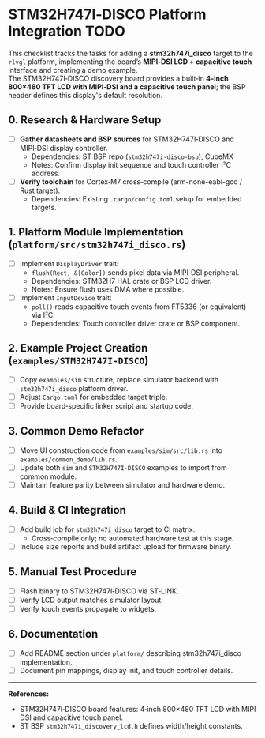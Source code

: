 # STM32H747I‑DISCO Platform Integration TODO

This checklist tracks the tasks for adding a **stm32h747i_disco** target to the `rlvgl` platform, implementing the board’s **MIPI‑DSI LCD + capacitive touch** interface and creating a demo example.  
The STM32H747I‑DISCO discovery board provides a built‑in **4‑inch 800×480 TFT LCD with MIPI‑DSI and a capacitive touch panel**; the BSP header defines this display's default resolution.

## 0. Research & Hardware Setup
- [ ] **Gather datasheets and BSP sources** for STM32H747I‑DISCO and MIPI‑DSI display controller.
  - Dependencies: ST BSP repo (`stm32h747i-disco-bsp`), CubeMX
  - Notes: Confirm display init sequence and touch controller I²C address.
- [ ] **Verify toolchain** for Cortex‑M7 cross‑compile (arm-none-eabi-gcc / Rust target).
  - Dependencies: Existing `.cargo/config.toml` setup for embedded targets.

## 1. Platform Module Implementation (`platform/src/stm32h747i_disco.rs`)
- [ ] Implement `DisplayDriver` trait:
  - `flush(Rect, &[Color])` sends pixel data via MIPI‑DSI peripheral.
  - Dependencies: STM32H7 HAL crate or BSP LCD driver.
  - Notes: Ensure flush uses DMA where possible.
- [ ] Implement `InputDevice` trait:
  - `poll()` reads capacitive touch events from FT5336 (or equivalent) via I²C.
  - Dependencies: Touch controller driver crate or BSP component.

## 2. Example Project Creation (`examples/STM32H747I-DISCO`)
- [ ] Copy `examples/sim` structure, replace simulator backend with `stm32h747i_disco` platform driver.
- [ ] Adjust `Cargo.toml` for embedded target triple.
- [ ] Provide board‑specific linker script and startup code.

## 3. Common Demo Refactor
- [ ] Move UI construction code from `examples/sim/src/lib.rs` into `examples/common_demo/lib.rs`.
- [ ] Update both `sim` and `STM32H747I-DISCO` examples to import from common module.
- [ ] Maintain feature parity between simulator and hardware demo.

## 4. Build & CI Integration
- [ ] Add build job for `stm32h747i_disco` target to CI matrix.
  - Cross‑compile only; no automated hardware test at this stage.
- [ ] Include size reports and build artifact upload for firmware binary.

## 5. Manual Test Procedure
- [ ] Flash binary to STM32H747I‑DISCO via ST‑LINK.
- [ ] Verify LCD output matches simulator layout.
- [ ] Verify touch events propagate to widgets.

## 6. Documentation
- [ ] Add README section under `platform/` describing stm32h747i_disco implementation.
- [ ] Document pin mappings, display init, and touch controller details.

---
**References:**
- STM32H747I‑DISCO board features: 4‑inch 800×480 TFT LCD with MIPI DSI and capacitive touch panel.
- ST BSP `stm32h747i_discovery_lcd.h` defines width/height constants.
